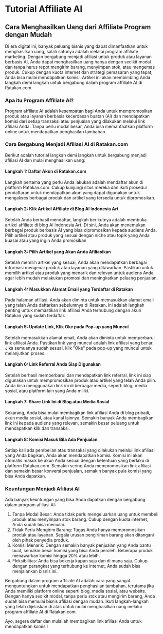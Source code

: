 # Tutorial Affiliate AI

## Cara Menghasilkan Uang dari Affiliate Program dengan Mudah

Di era digital ini, banyak peluang bisnis yang dapat dimanfaatkan untuk menghasilkan uang, salah satunya adalah melalui program affiliate marketing. Dengan bergabung menjadi afiliasi untuk produk atau layanan berbasis AI, Anda dapat menghasilkan uang hanya dengan sedikit modal dan tanpa harus repot mengirim barang, menyimpan stok, atau mengemas produk. Cukup dengan kuota internet dan strategi pemasaran yang tepat, Anda bisa mulai mendapatkan komisi. Artikel ini akan membimbing Anda langkah demi langkah untuk bergabung dalam program affiliate AI di Ratakan.com.

### Apa itu Program Affiliate AI?

Program affiliate AI adalah kesempatan bagi Anda untuk mempromosikan produk atau layanan berbasis kecerdasan buatan (AI) dan mendapatkan komisi dari setiap transaksi atau penjualan yang dilakukan melalui link afiliasi Anda. Tanpa perlu modal besar, Anda bisa memanfaatkan platform online untuk mendapatkan penghasilan tambahan.

### Cara Bergabung Menjadi Afiliasi AI di Ratakan.com

Berikut adalah tutorial langkah demi langkah untuk bergabung menjadi afiliasi AI dan mulai menghasilkan uang:

#### Langkah 1: Daftar Akun di Ratakan.com

Langkah pertama yang perlu Anda lakukan adalah mendaftar akun di platform Ratakan.com. Cukup kunjungi situs mereka dan ikuti prosedur pendaftaran untuk mendapatkan akun yang dapat digunakan untuk mengakses berbagai produk dan artikel yang tersedia untuk dipromosikan.

#### Langkah 2: Klik Artikel Affiliate di Blog AI Indonesia Art

Setelah Anda berhasil mendaftar, langkah berikutnya adalah membuka artikel affiliate di blog AI Indonesia Art. Di sini, Anda akan menemukan berbagai produk berbasis AI yang bisa dipromosikan kepada audiens Anda. Pilih artikel atau produk yang sesuai dengan niche atau topik yang Anda kuasai atau yang ingin Anda promosikan.

#### Langkah 3: Pilih Artikel yang Akan Anda Afiliasikan

Setelah memilih artikel yang sesuai, Anda akan mendapatkan berbagai informasi mengenai produk atau layanan yang ditawarkan. Pastikan untuk memilih artikel atau produk yang menarik dan relevan untuk audiens Anda agar lebih mudah melakukan promosi dan meningkatkan peluang penjualan.

#### Langkah 4: Masukkan Alamat Email yang Terdaftar di Ratakan

Pada halaman afiliasi, Anda akan diminta untuk memasukkan alamat email yang telah Anda daftarkan sebelumnya di Ratakan. Ini adalah langkah penting untuk memastikan link afiliasi Anda terhubung dengan akun Ratakan yang sudah terdaftar.

#### Langkah 5: Update Link, Klik Oke pada Pop-up yang Muncul

Setelah memasukkan alamat email, Anda akan diminta untuk memperbarui link afiliasi Anda. Pastikan link yang muncul adalah link afiliasi yang benar. Jika semuanya sudah sesuai, klik "Oke" pada pop-up yang muncul untuk melanjutkan proses.

#### Langkah 6: Link Referral Anda Siap Digunakan

Setelah berhasil memperbarui dan mendapatkan link referral, link ini siap digunakan untuk mempromosikan produk atau artikel yang telah Anda pilih. Anda bisa menggunakan link ini di berbagai media, seperti blog, media sosial, atau platform lain yang Anda miliki.

#### Langkah 7: Share Link Ini di Blog atau Media Sosial

Sekarang, Anda bisa mulai membagikan link afiliasi Anda di blog pribadi, akun media sosial, atau kanal lainnya. Semakin banyak Anda membagikan link ini kepada audiens yang relevan, semakin besar peluang untuk mendapatkan klik dan transaksi.

#### Langkah 8: Komisi Masuk Bila Ada Penjualan

Setiap kali ada pembelian atau transaksi yang dilakukan melalui link afiliasi yang Anda bagikan, Anda akan mendapatkan komisi. Komisi ini akan otomatis masuk ke akun Anda sesuai dengan ketentuan yang berlaku di platform Ratakan.com. Semakin sering Anda mempromosikan link afiliasi dan semakin besar konversi penjualan, semakin banyak pula komisi yang bisa Anda dapatkan.

### Keuntungan Menjadi Afiliasi AI

Ada banyak keuntungan yang bisa Anda dapatkan dengan bergabung dalam program afiliasi AI:

1. Tanpa Modal Besar: Anda tidak perlu mengeluarkan uang untuk membeli produk atau menyimpan stok barang. Cukup dengan kuota internet, Anda sudah bisa memulai.
2. Tidak Perlu Mengirim Barang: Tugas Anda hanya mempromosikan produk atau layanan. Segala urusan pengiriman barang akan ditangani oleh pihak penyedia produk.
3. Komisi Menarik: Dengan semakin banyak penjualan yang Anda bantu buat, semakin besar komisi yang bisa Anda peroleh. Beberapa produk menawarkan komisi hingga 20% atau lebih.
4. Fleksibilitas: Anda bisa bekerja kapan saja dan di mana saja. Cukup dengan perangkat yang terhubung ke internet, Anda sudah bisa menjalankan bisnis ini.

Bergabung dalam program affiliate AI adalah cara yang sangat menguntungkan untuk mendapatkan penghasilan tambahan, terutama jika Anda memiliki platform online seperti blog, media sosial, atau website. Dengan hanya sedikit modal, tanpa perlu stok atau mengirim barang, Anda sudah bisa memulai bisnis afiliasi dengan mudah. Ikuti langkah-langkah yang telah dijelaskan di atas untuk mulai menghasilkan uang melalui program affiliate AI di Ratakan.com.

Ayo, segera daftar dan mulailah membagikan link afiliasi Anda untuk mendapatkan komisi!

